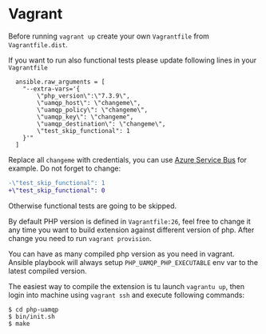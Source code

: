 # Vagrant

Before running `vagrant up` create your own `Vagrantfile` from `Vagrantfile.dist`. 

If you want to run also functional tests please update following lines in your `Vagrantfile`

```
  ansible.raw_arguments = [
    "--extra-vars='{
        \"php_version\":\"7.3.9\",
        \"uamqp_host\": \"changeme\",
        \"uamqp_policy\": \"changeme\",
        \"uamqp_key\": \"changeme",
        \"uamqp_destination\": \"changeme\",
        \"test_skip_functional": 1
    }'"
  ]
```

Replace all `changeme` with credentials, you can use [Azure Service Bus](https://azure.microsoft.com/en-us/services/service-bus/) for 
example. Do not forget to change: 

```diff
-\"test_skip_functional": 1
+\"test_skip_functional": 0
```

Otherwise functional tests are going to be skipped.

By default PHP version is defined in `Vagrantfile:26`, feel free to change it any time you want to build extension
against different version of php. After change you need to run `vagrant provision`. 

You can have as many compiled php version as you need in vagrant. Ansible playbook will always setup `PHP_UAMQP_PHP_EXECUTABLE`
env var to the latest compiled version.

The easiest way to compile the extension is tu launch `vagrantu up`, then login into machine using `vagrant ssh` and
execute following commands: 

```console
$ cd php-uamqp
$ bin/init.sh
$ make 
```

